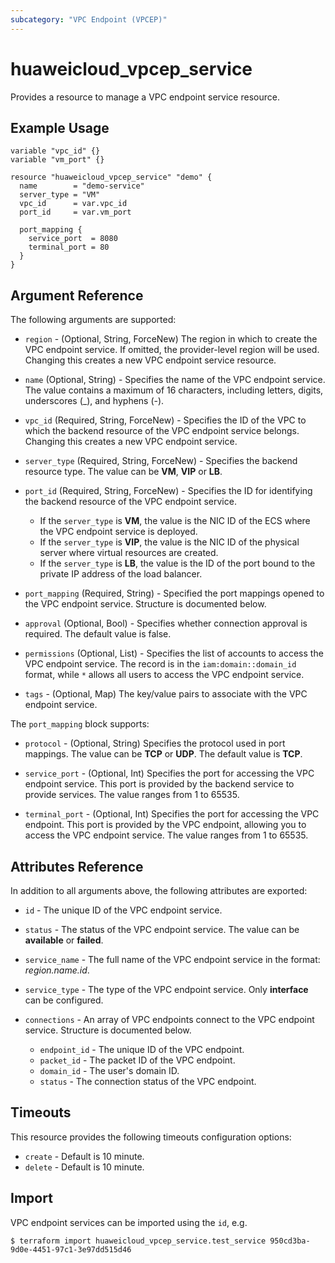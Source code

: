 ```yaml
---
subcategory: "VPC Endpoint (VPCEP)"
---
```


# huaweicloud_vpcep_service

Provides a resource to manage a VPC endpoint service resource.

## Example Usage

```hcl
variable "vpc_id" {}
variable "vm_port" {}

resource "huaweicloud_vpcep_service" "demo" {
  name        = "demo-service"
  server_type = "VM"
  vpc_id      = var.vpc_id
  port_id     = var.vm_port

  port_mapping {
    service_port  = 8080
    terminal_port = 80
  }
}
```

## Argument Reference

The following arguments are supported:

* `region` - (Optional, String, ForceNew) The region in which to create the VPC endpoint service. If omitted, the
  provider-level region will be used. Changing this creates a new VPC endpoint service resource.

* `name` (Optional, String) - Specifies the name of the VPC endpoint service. The value contains a maximum of 16
  characters, including letters, digits, underscores (_), and hyphens (-).

* `vpc_id` (Required, String, ForceNew) - Specifies the ID of the VPC to which the backend resource of the VPC endpoint
  service belongs. Changing this creates a new VPC endpoint service.

* `server_type` (Required, String, ForceNew) - Specifies the backend resource type. The value can be **VM**, **VIP**
  or **LB**.

* `port_id` (Required, String, ForceNew) - Specifies the ID for identifying the backend resource of the VPC endpoint
  service.
  + If the `server_type` is **VM**, the value is the NIC ID of the ECS where the VPC endpoint service is deployed.
  + If the `server_type` is **VIP**, the value is the NIC ID of the physical server where virtual resources are
      created.
  + If the `server_type` is **LB**, the value is the ID of the port bound to the private IP address of the load
      balancer.

* `port_mapping` (Required, String) - Specified the port mappings opened to the VPC endpoint service. Structure is
  documented below.

* `approval` (Optional, Bool) - Specifies whether connection approval is required. The default value is false.

* `permissions` (Optional, List) - Specifies the list of accounts to access the VPC endpoint service. The record is in
  the `iam:domain::domain_id` format, while `*` allows all users to access the VPC endpoint service.

* `tags` - (Optional, Map) The key/value pairs to associate with the VPC endpoint service.

The `port_mapping` block supports:

* `protocol` - (Optional, String) Specifies the protocol used in port mappings. The value can be **TCP** or **UDP**. The
  default value is **TCP**.

* `service_port` - (Optional, Int) Specifies the port for accessing the VPC endpoint service. This port is provided by
  the backend service to provide services. The value ranges from 1 to 65535.

* `terminal_port` - (Optional, Int) Specifies the port for accessing the VPC endpoint. This port is provided by the VPC
  endpoint, allowing you to access the VPC endpoint service. The value ranges from 1 to 65535.

## Attributes Reference

In addition to all arguments above, the following attributes are exported:

* `id` - The unique ID of the VPC endpoint service.

* `status` - The status of the VPC endpoint service. The value can be **available** or **failed**.

* `service_name` - The full name of the VPC endpoint service in the format: *region.name.id*.

* `service_type` - The type of the VPC endpoint service. Only **interface** can be configured.

* `connections` - An array of VPC endpoints connect to the VPC endpoint service. Structure is documented below.
  + `endpoint_id` - The unique ID of the VPC endpoint.
  + `packet_id` - The packet ID of the VPC endpoint.
  + `domain_id` - The user's domain ID.
  + `status` - The connection status of the VPC endpoint.

## Timeouts

This resource provides the following timeouts configuration options:

* `create` - Default is 10 minute.
* `delete` - Default is 10 minute.

## Import

VPC endpoint services can be imported using the `id`, e.g.

```
$ terraform import huaweicloud_vpcep_service.test_service 950cd3ba-9d0e-4451-97c1-3e97dd515d46
```
